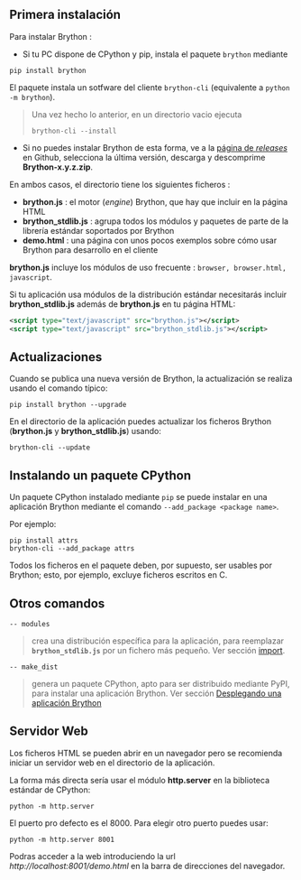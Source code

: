 Primera instalación
-------------------

Para instalar Brython :

- Si tu PC dispone de CPython y pip, instala el paquete `brython` mediante
```console
pip install brython
```

El paquete instala un sotfware del cliente `brython-cli` (equivalente a `python -m brython`).

> Una vez hecho lo anterior, en un directorio vacio ejecuta
>```console
>brython-cli --install
>```

- Si no puedes instalar Brython de esta forma, ve a la [página de _releases_](https://github.com/brython-dev/brython/releases)
en Github, selecciona la última versión, descarga y descomprime __Brython-x.y.z.zip__.

En ambos casos, el directorio tiene los siguientes ficheros :

- __brython.js__ : el motor (*engine*) Brython, que hay que incluir en la página HTML
- __brython_stdlib.js__ : agrupa todos los módulos y paquetes de parte de la librería estándar soportados por Brython
- __demo.html__ : una página con unos pocos exemplos sobre cómo usar Brython
  para desarrollo en el cliente

__brython.js__ incluye los módulos de uso frecuente : `browser, browser.html, javascript`.

Si tu aplicación usa módulos de la distribución estándar necesitarás incluir
 __brython_stdlib.js__ además de __brython.js__ en tu página HTML:

```xml
<script type="text/javascript" src="brython.js"></script>
<script type="text/javascript" src="brython_stdlib.js"></script>
```

Actualizaciones
---------------
Cuando se publica una nueva versión de Brython, la actualización se realiza usando
el comando típico:

```console
pip install brython --upgrade
```

En el directorio de la aplicación puedes actualizar los ficheros Brython
(__brython.js__ y __brython_stdlib.js__) usando:

```console
brython-cli --update
```

Instalando un paquete CPython
-----------------------------
Un paquete CPython instalado mediante `pip` se puede instalar en una aplicación Brython
mediante el comando `--add_package <package name>`.

Por ejemplo:
```console
pip install attrs
brython-cli --add_package attrs
```

Todos los ficheros en el paquete deben, por supuesto, ser usables por Brython; esto,
por ejemplo, excluye ficheros escritos en C.

Otros comandos
--------------

`-- modules`

> crea una distribución específica para la aplicación, para reemplazar
> __`brython_stdlib.js`__ por un fichero más pequeño. Ver sección
> [import](import.html).

`-- make_dist`

> genera un paquete CPython, apto para ser distribuido mediante PyPI, para instalar
> una aplicación Brython. Ver sección [Desplegando una aplicación Brython](deploy.html)

Servidor Web
------------
Los ficheros HTML se pueden abrir en un navegador pero se recomienda iniciar un
servidor web en el directorio de la aplicación.

La forma más directa sería usar el módulo **http.server** en la biblioteca
estándar de CPython:

```console
python -m http.server
```

El puerto pro defecto es el 8000. Para elegir otro puerto puedes usar:

```console
python -m http.server 8001
```

Podras acceder a la web introduciendo la url _http://localhost:8001/demo.html_
 en la barra de direcciones del navegador.